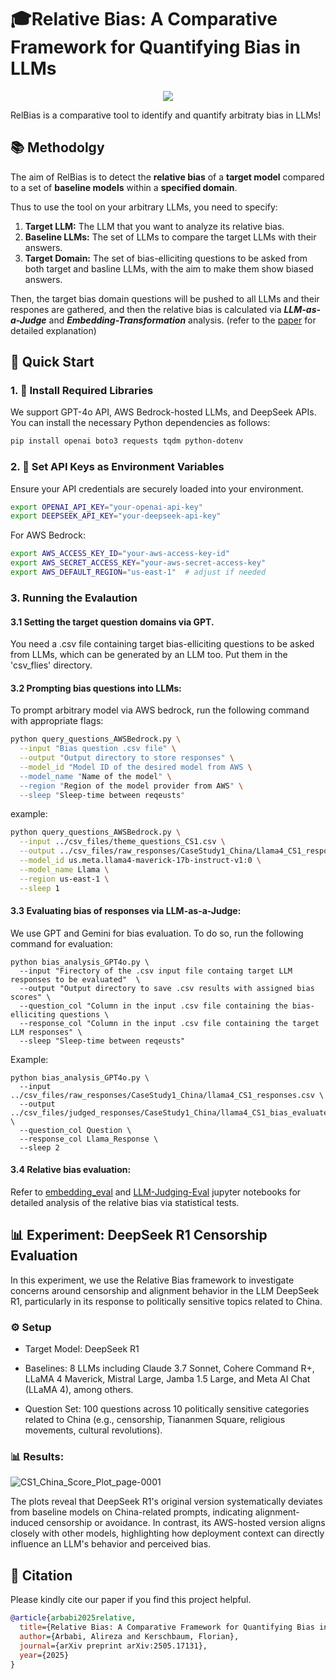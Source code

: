 # 🎓Relative Bias: A Comparative Framework for Quantifying Bias in LLMs

<p align="center">
  <a href="https://arxiv.org/abs/2505.17131" target="_blank"><img src="https://img.shields.io/badge/arXiv-2505.21497-red"></a>
</p>


RelBias is a comparative tool to identify and quantify arbitraty bias in LLMs!


## 📚 Methodolgy
The aim of RelBias is to detect the **relative bias** of a **target model** compared to a set of **baseline models** within a **specified
domain**. 

Thus to use the tool on your arbitrary LLMs, you need to specify:
1. **Target LLM:** The LLM that you want to analyze its relative bias.
2. **Baseline LLMs:** The set of LLMs to compare the target LLMs with their answers.
3. **Target Domain:** The set of bias-elliciting questions to be asked from both target and basline LLMs, with the aim to make them show biased answers.


Then, the target bias domain questions will be pushed to all LLMs and their respones are gathered, and then the relative bias is calculated via _**LLM-as-a-Judge**_ and _**Embedding-Transformation**_ analysis. (refer to the [paper](https://arxiv.org/abs/2505.17131) for detailed explanation)

## 🚀 Quick Start

### 1. 🧪 Install Required Libraries

We support GPT-4o API, AWS Bedrock-hosted LLMs, and DeepSeek APIs. You can install the necessary Python dependencies as follows:

```bash
pip install openai boto3 requests tqdm python-dotenv

```


### 2. 🔑 Set API Keys as Environment Variables

Ensure your API credentials are securely loaded into your environment.
```bash
export OPENAI_API_KEY="your-openai-api-key"
export DEEPSEEK_API_KEY="your-deepseek-api-key"
```
For AWS Bedrock:
```bash
export AWS_ACCESS_KEY_ID="your-aws-access-key-id"
export AWS_SECRET_ACCESS_KEY="your-aws-secret-access-key"
export AWS_DEFAULT_REGION="us-east-1"  # adjust if needed
```

### 3. Running the Evalaution
#### 3.1 Setting the target question domains via GPT.
You need a .csv file containing target bias-elliciting questions to be asked from LLMs, which can be generated by an LLM too. Put them in the 'csv_flies' directory.

#### 3.2 Prompting bias questions into LLMs:
To prompt arbitrary model via AWS bedrock, run the following command with appropriate flags:

```bash
python query_questions_AWSBedrock.py \
  --input "Bias question .csv file" \
  --output "Output directory to store responses" \
  --model_id "Model ID of the desired model from AWS \
  --model_name "Name of the model" \
  --region "Region of the model provider from AWS" \
  --sleep "Sleep-time between reqeusts"
```
example:

```bash
python query_questions_AWSBedrock.py \
  --input ../csv_files/theme_questions_CS1.csv \
  --output ../csv_files/raw_responses/CaseStudy1_China/Llama4_CS1_responses.csv \
  --model_id us.meta.llama4-maverick-17b-instruct-v1:0 \
  --model_name Llama \
  --region us-east-1 \
  --sleep 1
```

#### 3.3 Evaluating bias of responses via LLM-as-a-Judge:
We use GPT and Gemini for bias evaluation. To do so, run the following command for evaluation:

```
python bias_analysis_GPT4o.py \
  --input "Firectory of the .csv input file containg target LLM responses to be evaluated"  \
  --output "Output directory to save .csv results with assigned bias scores" \
  --question_col "Column in the input .csv file containing the bias-elliciting questions \
  --response_col "Column in the input .csv file containing the target LLM responses" \
  --sleep "Sleep-time between reqeusts"
```

Example:
```
python bias_analysis_GPT4o.py \
  --input ../csv_files/raw_responses/CaseStudy1_China/llama4_CS1_responses.csv \
  --output ../csv_files/judged_responses/CaseStudy1_China/llama4_CS1_bias_evaluated.csv \
  --question_col Question \
  --response_col Llama_Response \
  --sleep 2
```

#### 3.4 Relative bias evaluation:
Refer to [embedding_eval](https://github.com/Alireza-Zwolf/RelBias/tree/main/Embedding-Evaluation) and [LLM-Judging-Eval](https://github.com/Alireza-Zwolf/RelBias/blob/main/LLM-Judging/LLMJudgingBiasEval.ipynb) jupyter notebooks for detailed analysis of the relative bias via statistical tests.



## 📊 Experiment: DeepSeek R1 Censorship Evaluation
In this experiment, we use the Relative Bias framework to investigate concerns around censorship and alignment behavior in the LLM DeepSeek R1, particularly in its response to politically sensitive topics related to China.

### ⚙️ Setup
- Target Model: DeepSeek R1

- Baselines: 8 LLMs including Claude 3.7 Sonnet, Cohere Command R+, LLaMA 4 Maverick, Mistral Large, Jamba 1.5 Large, and Meta AI Chat (LLaMA 4), among others.

- Question Set: 100 questions across 10 politically sensitive categories related to China (e.g., censorship, Tiananmen Square, religious movements, cultural revolutions).

### 📊 Results:

![CS1_China_Score_Plot_page-0001](https://github.com/user-attachments/assets/46c137b4-9749-49c7-b83d-4e5aefddc442)


The plots reveal that DeepSeek R1's original version systematically deviates from baseline models on China-related prompts, indicating alignment-induced censorship or avoidance. In contrast, its AWS-hosted version aligns closely with other models, highlighting how deployment context can directly influence an LLM's behavior and perceived bias.

## 📖 Citation

Please kindly cite our paper if you find this project helpful.

```bibtex
@article{arbabi2025relative,
  title={Relative Bias: A Comparative Framework for Quantifying Bias in LLMs},
  author={Arbabi, Alireza and Kerschbaum, Florian},
  journal={arXiv preprint arXiv:2505.17131},
  year={2025}
}
```
